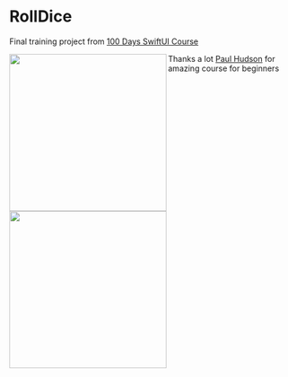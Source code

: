 # RollDice
Final training project from [100 Days SwiftUI Course](https://www.hackingwithswift.com/100/swiftui)

<img align="left" src="RollDice/gifs/RollDice1.gif" width="280">
<img align="left" src="RollDice/gifs/RollDice2.gif" width="280">

Thanks a lot [Paul Hudson](https://github.com/twostraws) for amazing course for beginners
